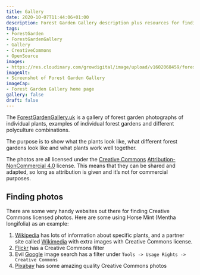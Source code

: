 ```yaml
---
title: Gallery
date: 2020-10-07T11:44:06+01:00
description: Forest Garden Gallery description plus resources for finding Creative Commons photos 
tags: 
- ForestGarden
- ForestGardenGallery
- Gallery
- CreativeCommons
- OpenSource
images: 
- https://res.cloudinary.com/growdigital/image/upload/v1602068459/forestgardengallery.uk.jpg
imageAlt:
- Screenshot of Forest Garden Gallery
imageCap:
- Forest Garden Gallery home page
gallery: false
draft: false
---
```


The [ForestGardenGallery.uk](https://forestgardengallery.uk/) is a gallery of forest garden photographs of individual plants, examples of individual forest gardens and different polyculture combinations.

The purpose is to show what the plants look like, what different forest gardens look like and what plants work well together.

The photos are all licensed under the [Creative Commons](https://creativecommons.org/) [Attribution-NonCommercial 4.0](https://creativecommons.org/licenses/by-nc/4.0/) license. This means that they can be shared and adapted, so long as attribution is given and it’s not for commercial purposes.

## Finding photos

There are some very handy websites out there for finding Creative Commons licensed photos. Here are some using Horse Mint (Mentha longifolia) as an example:

1. [Wikipedia](https://en.wikipedia.org/wiki/Mentha_longifolia) has lots of information about specific plants, and a partner site called [Wikimedia](https://commons.wikimedia.org/wiki/Mentha_longifolia) with extra images with Creative Commons license.
2. [Flickr](https://www.flickr.com/search/?text=mentha%20longifolia&license=2%2C3%2C4%2C5%2C6%2C9) has a Creative Commons filter 
3. Evil [Google](https://www.google.co.uk/search?q=mentha%20longifolia&tbm=isch&hl=en&hl=en&tbs=il:cl&sa=X&ved=0CAAQ1vwEahcKEwiwoOzF-p_sAhUAAAAAHQAAAAAQAg&biw=1905&bih=983) image search has a filter under `Tools -> Usage Rights -> Creative Commons` 
4. [Pixabay](https://pixabay.com/images/search/mentha%20longifolia/) has some amazing quality Creative Commons photos 
